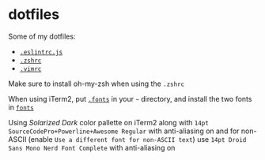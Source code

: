 # dotfiles

Some of my dotfiles:

 - [`.eslintrc.js`](https://github.com/the-quill/dotfiles/blob/master/.eslintrc.js)
 - [`.zshrc`](https://github.com/the-quill/dotfiles/blob/master/.zshrc)
 - [`.vimrc`](https://github.com/the-quill/dotfiles/blob/master/.vimrc)
 
Make sure to install oh-my-zsh when using the `.zshrc`

When using iTerm2, put [`.fonts`](https://github.com/The-Quill/dotfiles/blob/master/.fonts) in your `~` directory, and install the two fonts in [`fonts`](https://github.com/The-Quill/dotfiles/blob/master/fonts)

Using _Solarized Dark_ color pallette on iTerm2 along with `14pt SourceCodePro+Powerline+Awesome Regular` with anti-aliasing on
and for non-ASCII (enable `Use a different font for non-ASCII text`) use `14pt Droid Sans Mono Nerd Font Complete` with anti-aliasing on
